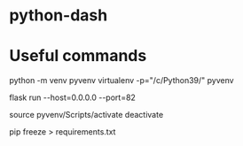# python-dash

# Useful commands
python -m venv pyvenv
virtualenv -p="/c/Python39/" pyvenv

flask run --host=0.0.0.0 --port=82

source pyvenv/Scripts/activate
deactivate

pip freeze > requirements.txt